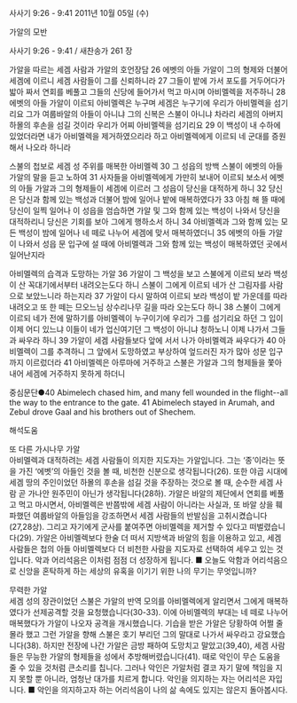 사사기 9:26 - 9:41 
2011년 10월 05일 (수)

가알의 모반



사사기 9:26 - 9:41 / 새찬송가 261 장


가알을 따르는 세겜 사람과 가알의 호언장담
26 에벳의 아들 가알이 그의 형제와 더불어 세겜에 이르니 세겜 사람들이 그를 신뢰하니라 27 그들이 밭에 가서 포도를 거두어다가 밟아 짜서 연회를 베풀고 그들의 신당에 들어가서 먹고 마시며 아비멜렉을 저주하니 28 에벳의 아들 가알이 이르되 아비멜렉은 누구며 세겜은 누구기에 우리가 아비멜렉을 섬기리요 그가 여룹바알의 아들이 아니냐 그의 신복은 스불이 아니냐 차라리 세겜의 아버지 하몰의 후손을 섬길 것이라 우리가 어찌 아비멜렉을 섬기리요 29 이 백성이 내 수하에 있었더라면 내가 아비멜렉을 제거하였으리라 하고 아비멜렉에게 이르되 네 군대를 증원해서 나오라 하니라

스불의 첩보로 세겜 성 주위를 매복한 아비멜렉
30 그 성읍의 방백 스불이 에벳의 아들 가알의 말을 듣고 노하여 31 사자들을 아비멜렉에게 가만히 보내어 이르되 보소서 에벳의 아들 가알과 그의 형제들이 세겜에 이르러 그 성읍이 당신을 대적하게 하니 32 당신은 당신과 함께 있는 백성과 더불어 밤에 일어나 밭에 매복하였다가 33 아침 해 뜰 때에 당신이 일찍 일어나 이 성읍을 엄습하면 가알 및 그와 함께 있는 백성이 나와서 당신을 대적하리니 당신은 기회를 보아 그에게 행하소서 하니 34 아비멜렉과 그와 함께 있는 모든 백성이 밤에 일어나 네 떼로 나누어 세겜에 맞서 매복하였더니 35 에벳의 아들 가알이 나와서 성읍 문 입구에 설 때에 아비멜렉과 그와 함께 있는 백성이 매복하였던 곳에서 일어난지라

아비멜렉의 습격과 도망하는 가알
36 가알이 그 백성을 보고 스불에게 이르되 보라 백성이 산 꼭대기에서부터 내려오는도다 하니 스불이 그에게 이르되 네가 산 그림자를 사람으로 보았느니라 하는지라 37 가알이 다시 말하여 이르되 보라 백성이 밭 가운데를 따라 내려오고 또 한 떼는 므오느님 상수리나무 길을 따라 오는도다 하니 38 스불이 그에게 이르되 네가 전에 말하기를 아비멜렉이 누구이기에 우리가 그를 섬기리요 하던 그 입이 이제 어디 있느냐 이들이 네가 업신여기던 그 백성이 아니냐 청하노니 이제 나가서 그들과 싸우라 하니 39 가알이 세겜 사람들보다 앞에 서서 나가 아비멜렉과 싸우다가 40 아비멜렉이 그를 추격하니 그 앞에서 도망하였고 부상하여 엎드러진 자가 많아 성문 입구까지 이르렀더라 41 아비멜렉은 아루마에 거주하고 스불은 가알과 그의 형제들을 쫓아내어 세겜에 거주하지 못하게 하더니

중심문단●40 Abimelech chased him, and many fell wounded in the flight--all the way to the entrance to the gate. 41 Abimelech stayed in Arumah, and Zebul drove Gaal and his brothers out of Shechem.

해석도움





또 다른 가시나무 가알  
아비멜렉과 대적하려는 세겜 사람들이 의지한 지도자는 가알입니다. 그는 ‘종’이라는 뜻을 가진 ‘에벳’의 아들인 것을 볼 때, 비천한 신분으로 생각됩니다(26). 또한 야곱 시대에 세겜 땅의 주인이었던 하몰의 후손을 섬길 것을 주장하는 것으로 볼 때, 순수한 세겜 사람 곧 가나안 원주민이 아닌가 생각됩니다(28하). 가알은 바알의 제단에서 연회를 베풀고 먹고 마시면서, 아비멜렉은 반쯤밖에 세겜 사람이 아니라는 사실과, 또 바알 상을 훼파했던 여룹바알의 아들임을 강조하면서 세겜 사람들의 반발심을 고취시켰습니다(27,28상). 그리고 자기에게 군사를 붙여주면 아비멜렉을 제거할 수 있다고 떠벌렸습니다(29). 가알은 아비멜렉보다 한술 더 떠서 지방색과 바알의 힘을 이용하고 있고, 세겜 사람들은 첩의 아들 아비멜렉보다 더 비천한 사람을 지도자로 선택하여 세우고 있는 것입니다. 악과 어리석음은 이처럼 점점 더 성장하게 됩니다.
■ 오늘도 악함과 어리석음으로 신앙을 혼탁하게 하는 세상의 유혹을 이기기 위한 나의 무기는 무엇입니까?

무력한 가알  
세겜 성의 장관이었던 스불은 가알의 반역 모의를 아비멜렉에게 알리면서 그에게 매복하였다가 선제공격할 것을 요청했습니다(30-33). 이에 아비멜렉의 부대는 네 떼로 나누어 매복했다가 가알이 나오자 공격을 개시했습니다. 기습을 받은 가알은 당황하여 어쩔 줄 몰라 했고 그런 가알을 향해 스불은 호기 부리던 그의 말대로 나가서 싸우라고 강요했습니다(38). 하지만 전장에 나간 가알은 금방 패하여 도망치고 말았고(39,40), 세겜 사람들은 무능한 가알의 형제들을 성에서 추방해버렸습니다(41). 때로 악인이 무슨 도움을 줄 수 있을 것처럼 큰소리를 칩니다. 그러나 악인은 가알처럼 결코 자기 말에 책임을 지지 못할 뿐 아니라, 엄청난 대가를 치르게 합니다. 악인을 의지하는 자는 어리석은 자입니다.
■ 악인을 의지하고자 하는 어리석음이 나의 삶 속에도 있지는 않은지 돌아봅시다.
